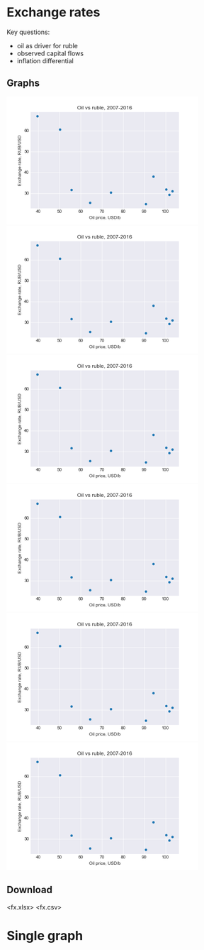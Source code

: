 Exchange rates
==============
Key questions:
- oil as driver for ruble 
- observed capital flows 
- inflation differential 


Graphs
------
![](rub_oil_pandas.png)![](rub_oil_pandas.png)
![](rub_oil_pandas.png)![](rub_oil_pandas.png)
![](rub_oil_pandas.png)![](rub_oil_pandas.png)

Download 
--------
<fx.xlsx> <fx.csv>



Single graph 
============
